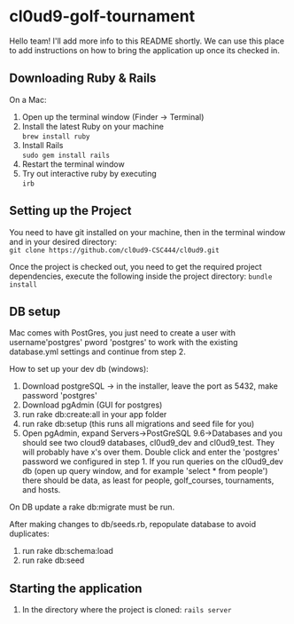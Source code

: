 # cl0ud9-golf-tournament

Hello team! I'll add more info to this README shortly. We can use this place to add instructions on how to bring the application up once its checked in.


## Downloading Ruby & Rails
On a Mac:

1. Open up the terminal window (Finder -> Terminal)  
2. Install the latest Ruby on your machine  
` brew install ruby `  
3. Install Rails  
`sudo gem install rails`  
4. Restart the terminal window  
5. Try out interactive ruby by executing  
`irb`  


## Setting up the Project

You need to have git installed on your machine, then in the terminal window and in your desired directory:  
`git clone https://github.com/cl0ud9-CSC444/cl0ud9.git`

Once the project is checked out, you need to get the required project dependencies, execute the following inside the project directory:
`bundle install`

## DB setup

Mac comes with PostGres, you just need to create a user with username'postgres' pword 'postgres' to work with the existing database.yml settings and continue from step 2.

How to set up your dev db (windows):
1. Download postgreSQL -> in the installer, leave the port as 5432, make password 'postgres'
2. Download pgAdmin (GUI for postgres)
3. run rake db:create:all in your app folder
4. run rake db:setup (this runs all migrations and seed file for you)
5. Open pgAdmin, expand Servers->PostGreSQL 9.6->Databases and you should see two cloud9 databases, cl0ud9_dev and cl0ud9_test. They will probably have x's over them. Double click and enter the 'postgres' password we configured in step 1. If you run queries on the cl0ud9_dev db (open up query window, and for example 'select * from people') there should be data, as least for people, golf_courses, tournaments, and hosts.

On DB update a rake db:migrate must be run.

After making changes to db/seeds.rb, repopulate database to avoid duplicates:
 1. run rake db:schema:load
 2. run rake db:seed

## Starting the application

1. In the directory where the project is cloned:
` rails server `

 
